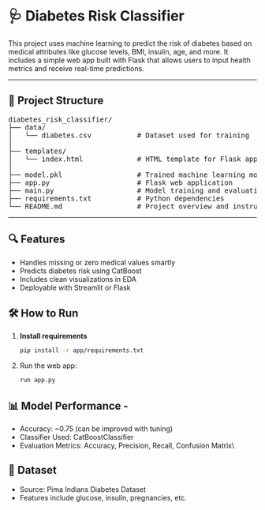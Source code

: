 # 🩺 Diabetes Risk Classifier

This project uses machine learning to predict the risk of diabetes based on medical attributes like glucose levels, BMI, insulin, age, and more. It includes a simple web app built with Flask that allows users to input health metrics and receive real-time predictions.

---

## 📁 Project Structure

<pre>
diabetes_risk_classifier/
├── data/
│   └── diabetes.csv           # Dataset used for training
│
├── templates/
│   └── index.html             # HTML template for Flask app
│
├── model.pkl                  # Trained machine learning model
├── app.py                     # Flask web application
├── main.py                    # Model training and evaluation script
├── requirements.txt           # Python dependencies
└── README.md                  # Project overview and instructions
</pre>

---

## 🔍 Features
- Handles missing or zero medical values smartly
- Predicts diabetes risk using CatBoost
- Includes clean visualizations in EDA
- Deployable with Streamlit or Flask

## 🛠️ How to Run

1. **Install requirements**  
   ```bash
   pip install -r app/requirements.txt

2. Run the web app:
    ```bash
   run app.py

## 📊 Model Performance - 
- Accuracy: ~0.75 (can be improved with tuning)
- Classifier Used: CatBoostClassifier
- Evaluation Metrics: Accuracy, Precision, Recall, Confusion Matrix\

## 🧪 Dataset
- Source: Pima Indians Diabetes Dataset
- Features include glucose, insulin, pregnancies, etc.




